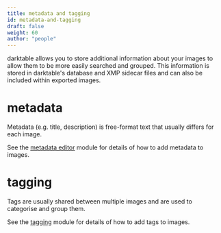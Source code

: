 ```yaml
---
title: metadata and tagging
id: metadata-and-tagging
draft: false
weight: 60
author: "people"
---
```


darktable allows you to store additional information about your images to allow them to be more easily searched and grouped. This information is stored in darktable's database and XMP sidecar files and can also be included within exported images.

# metadata

Metadata (e.g. title, description) is free-format text that usually differs for each image.

See the [metadata editor](../../module-reference/utility-modules/shared/metadata-editor.md) module for details of how to add metadata to images.

# tagging

Tags are usually shared between multiple images and are used to categorise and group them.

See the [tagging](../../module-reference/utility-modules/shared/tagging.md) module for details of how to add tags to images.
